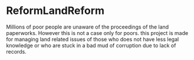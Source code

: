 # ReformLandReform
Millions of poor people are unaware of the proceedings of the land paperworks. However this is not a case only for poors. this project is made for managing land related issues of those who does not have less legal knowledge or who are stuck in a bad mud of corruption due to lack of records.
